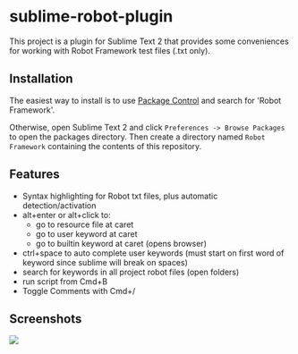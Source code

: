 sublime-robot-plugin
====================
This project is a plugin for Sublime Text 2 that provides some conveniences for working with Robot Framework test files (.txt only).

Installation
------------

The easiest way to install is to use [Package Control](http://wbond.net/sublime_packages/package_control) and search for 'Robot Framework'.

Otherwise, open Sublime Text 2 and click `Preferences -> Browse Packages` to open the packages directory. Then create a directory named `Robot Framework` containing the contents of this repository.

Features
--------

* Syntax highlighting for Robot txt files, plus automatic detection/activation
* alt+enter or alt+click to:
    * go to resource file at caret
    * go to user keyword at caret
    * go to builtin keyword at caret (opens browser)
* ctrl+space to auto complete user keywords (must start on first word of keyword since sublime will break on spaces)
* search for keywords in all project robot files (open folders)
* run script from Cmd+B
* Toggle Comments with Cmd+/

Screenshots
-----------
<img src="http://i.imgur.com/LrEbNr9.png" />
